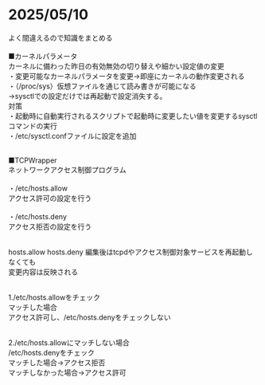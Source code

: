 <h1>2025/05/10</h1>

よく間違えるので知識をまとめる <br> <br>
■カーネルパラメータ <br>
カーネルに備わった昨日の有効無効の切り替えや細かい設定値の変更 <br>
・変更可能なカーネルパラメータを変更→即座にカーネルの動作変更される <br>
・（/proc/sys）仮想ファイルを通じて読み書きが可能になる <br>
  →sysctlでの設定だけでは再起動で設定消失する。 <br>
   対策 <br>
   ・起動時に自動実行されるスクリプトで起動時に変更したい値を変更するsysctlコマンドの実行 <br>
   ・/etc/sysctl.confファイルに設定を追加 <br> <br>

■TCPWrapper<br>
ネットワークアクセス制御プログラム<br><br>
・/etc/hosts.allow<br>
  アクセス許可の設定を行う<br><br>
・/etc/hosts.deny<br>
  アクセス拒否の設定を行う<br><br>

hosts.allow hosts.deny 編集後はtcpdやアクセス制御対象サービスを再起動しなくても<br>
変更内容は反映される<br><br>

1./etc/hosts.allowをチェック<br>
マッチした場合<br>
アクセス許可し、/etc/hosts.denyをチェックしない<br><br>

2./etc/hosts.allowにマッチしない場合<br>
/etc/hosts.denyをチェック<br>
マッチした場合→アクセス拒否<br>
マッチしなかった場合→アクセス許可<br>
